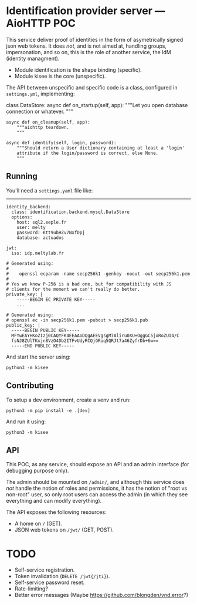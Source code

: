 # Identification provider server — AioHTTP POC

This service deliver proof of identities in the form of asymetrically
signed json web tokens. It does *not*, and is not aimed at, handling
groups, impersonation, and so on, this is the role of another service,
the IdM (identity managment).

- Module identification is the shape binding (specific).
- Module kisee is the core (unspecific).

The API between unspecific and specific code is a class, configured in
`settings.yml`, implementing:

class DataStore:
    async def on_startup(self, app):
        """Let you open database connection or whatever.
        """

    async def on_cleanup(self, app):
        """aiohttp teardown.
        """

    async def identify(self, login, password):
        """Should return a User dictionary containing at least a 'login'
        attribute if the login/password is correct, else None.
        """


## Running

You'll need a `settings.yaml` file like:

---

    identity_backend:
      class: identification.backend.mysql.DataStore
      options:
        host: sql2.eeple.fr
        user: melty
        password: Ktt9ubHZv7NxfDpj
        database: actuados

    jwt:
      iss: idp.meltylab.fr

    # Generated using:
    #
    #    openssl ecparam -name secp256k1 -genkey -noout -out secp256k1.pem
    #
    # Yes we know P-256 is a bad one, but for compatibility with JS
    # clients for the moment we can't really do better.
    private_key: |
        -----BEGIN EC PRIVATE KEY-----
        ...

    # Generated using:
    # openssl ec -in secp256k1.pem -pubout > secp256k1.pub
    public_key: |
      -----BEGIN PUBLIC KEY-----
      MFYwEAYHKoZIzj0CAQYFK4EEAAoDQgAEEVgsgM7Aliru0XU+OggGC5jxRoZUI4/C
      fsNJ8ZUlTKxjn8VzO4Db2ITFvUdyRCQjGRuq5QRJt7a46ZyfrDb+6w==
      -----END PUBLIC KEY-----

And start the server using:

```
python3 -m kisee
```


## Contributing

To setup a dev environment, create a venv and run:

```
python3 -m pip install -e .[dev]
```

And run it using:

```
python3 -m kisee
```


## API

This POC, as any service, should expose an API and an admin interface
(for debugging purpose only).

The admin should be mounted on `/admin/`, and although this service
does *not* handle the notion of roles and permissions, it has the
notion of "root vs non-root" user, so only root users can access the
admin (in which they see everything and can modify everything).

The API exposes the following resources:

- A home on `/` (GET).
- JSON web tokens on `/jwt/` (GET, POST).


# TODO

- Self-service registration.
- Token invalidation (`DELETE /jwt{/jti}`).
- Self-service password reset.
- Rate-limiting?
- Better error messages (Maybe https://github.com/blongden/vnd.error?)
